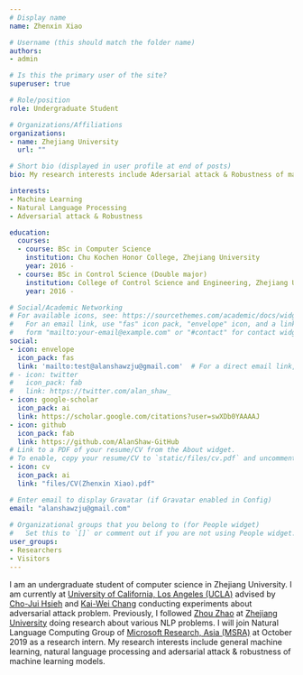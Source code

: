 ```yaml
---
# Display name
name: Zhenxin Xiao

# Username (this should match the folder name)
authors:
- admin

# Is this the primary user of the site?
superuser: true

# Role/position
role: Undergraduate Student

# Organizations/Affiliations
organizations:
- name: Zhejiang University
  url: ""

# Short bio (displayed in user profile at end of posts)
bio: My research interests include Adersarial attack & Robustness of machine learning models and natural language processing.

interests:
- Machine Learning
- Natural Language Processing
- Adversarial attack & Robustness

education:
  courses:
  - course: BSc in Computer Science
    institution: Chu Kochen Honor College, Zhejiang University
    year: 2016 - 
  - course: BSc in Control Science (Double major) 
    institution: College of Control Science and Engineering, Zhejiang University
    year: 2016 - 

# Social/Academic Networking
# For available icons, see: https://sourcethemes.com/academic/docs/widgets/#icons
#   For an email link, use "fas" icon pack, "envelope" icon, and a link in the
#   form "mailto:your-email@example.com" or "#contact" for contact widget.
social:
- icon: envelope
  icon_pack: fas
  link: 'mailto:test@alanshawzju@gmail.com'  # For a direct email link, use "mailto:test@example.org".
# - icon: twitter
#   icon_pack: fab
#   link: https://twitter.com/alan_shaw_
- icon: google-scholar
  icon_pack: ai
  link: https://scholar.google.com/citations?user=swXDb0YAAAAJ
- icon: github
  icon_pack: fab
  link: https://github.com/AlanShaw-GitHub
# Link to a PDF of your resume/CV from the About widget.
# To enable, copy your resume/CV to `static/files/cv.pdf` and uncomment the lines below.  
- icon: cv
  icon_pack: ai
  link: "files/CV(Zhenxin Xiao).pdf"

# Enter email to display Gravatar (if Gravatar enabled in Config)
email: "alanshawzju@gmail.com"
  
# Organizational groups that you belong to (for People widget)
#   Set this to `[]` or comment out if you are not using People widget.  
user_groups:
- Researchers
- Visitors
---
```


I am an undergraduate student of computer science in Zhejiang University. I am currently at <a href="http://www.ucla.edu/">University of California, Los Angeles (UCLA)</a> advised by <a href="http://web.cs.ucla.edu/~chohsieh/">Cho-Jui Hsieh</a> and <a href="http://web.cs.ucla.edu/~kwchang/">Kai-Wei Chang</a> conducting experiments about adversarial attack problem. Previously, I followed <a href="https://scholar.google.com/citations?user=IIoFY90AAAAJ">Zhou Zhao</a> at <a href="https://www.zju.edu.cn/">Zhejiang University</a> doing research about various NLP problems. I will join Natural Language Computing Group of <a href="https://www.microsoft.com/en-us/research/lab/microsoft-research-asia/">Microsoft Research, Asia (MSRA)</a> at October 2019 as a research intern. My research interests include general machine learning, natural language processing and adersarial attack & robustness of machine learning models. 


